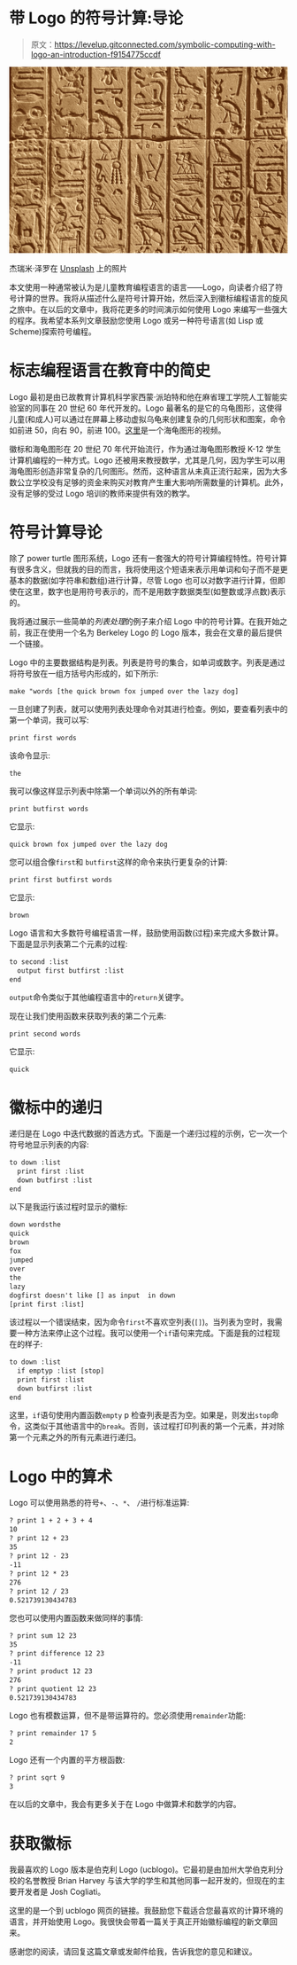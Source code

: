 # 带 Logo 的符号计算:导论

> 原文：<https://levelup.gitconnected.com/symbolic-computing-with-logo-an-introduction-f9154775ccdf>

![](img/9d1792cf923723dac7f0f62bbfaf8f52.png)

杰瑞米·泽罗在 [Unsplash](https://unsplash.com?utm_source=medium&utm_medium=referral) 上的照片

本文使用一种通常被认为是儿童教育编程语言的语言——Logo，向读者介绍了符号计算的世界。我将从描述什么是符号计算开始，然后深入到徽标编程语言的旋风之旅中。在以后的文章中，我将花更多的时间演示如何使用 Logo 来编写一些强大的程序。我希望本系列文章鼓励您使用 Logo 或另一种符号语言(如 Lisp 或 Scheme)探索符号编程。

# 标志编程语言在教育中的简史

Logo 最初是由已故教育计算机科学家西蒙·派珀特和他在麻省理工学院人工智能实验室的同事在 20 世纪 60 年代开发的。Logo 最著名的是它的乌龟图形，这使得儿童(和成人)可以通过在屏幕上移动虚拟乌龟来创建复杂的几何形状和图案，命令如前进 50，向右 90，前进 100。[这里](https://www.youtube.com/watch?v=g6kmVHfMQvY)是一个海龟图形的视频。

徽标和海龟图形在 20 世纪 70 年代开始流行，作为通过海龟图形教授 K-12 学生计算机编程的一种方式。Logo 还被用来教授数学，尤其是几何，因为学生可以用海龟图形创造非常复杂的几何图形。然而，这种语言从未真正流行起来，因为大多数公立学校没有足够的资金来购买对教育产生重大影响所需数量的计算机。此外，没有足够的受过 Logo 培训的教师来提供有效的教学。

# 符号计算导论

除了 power turtle 图形系统，Logo 还有一套强大的符号计算编程特性。符号计算有很多含义，但就我的目的而言，我将使用这个短语来表示用单词和句子而不是更基本的数据(如字符串和数组)进行计算，尽管 Logo 也可以对数字进行计算，但即使在这里，数字也是用符号表示的，而不是用数字数据类型(如整数或浮点数)表示的。

我将通过展示一些简单的*列表处理*的例子来介绍 Logo 中的符号计算。在我开始之前，我正在使用一个名为 Berkeley Logo 的 Logo 版本，我会在文章的最后提供一个链接。

Logo 中的主要数据结构是列表。列表是符号的集合，如单词或数字。列表是通过将符号放在一组方括号内形成的，如下所示:

```
make "words [the quick brown fox jumped over the lazy dog]
```

一旦创建了列表，就可以使用列表处理命令对其进行检查。例如，要查看列表中的第一个单词，我可以写:

```
print first words
```

该命令显示:

```
the
```

我可以像这样显示列表中除第一个单词以外的所有单词:

```
print butfirst words
```

它显示:

```
quick brown fox jumped over the lazy dog
```

您可以组合像`first`和 `butfirst`这样的命令来执行更复杂的计算:

```
print first butfirst words
```

它显示:

```
brown
```

Logo 语言和大多数符号编程语言一样，鼓励使用函数(过程)来完成大多数计算。下面是显示列表第二个元素的过程:

```
to second :list
  output first butfirst :list
end
```

`output`命令类似于其他编程语言中的`return`关键字。

现在让我们使用函数来获取列表的第二个元素:

```
print second words
```

它显示:

```
quick
```

# 徽标中的递归

递归是在 Logo 中迭代数据的首选方式。下面是一个递归过程的示例，它一次一个符号地显示列表的内容:

```
to down :list
  print first :list
  down butfirst :list
end
```

以下是我运行该过程时显示的徽标:

```
down wordsthe
quick
brown
fox
jumped
over
the
lazy
dogfirst doesn't like [] as input  in down
[print first :list]
```

该过程以一个错误结束，因为命令`first`不喜欢空列表(`[]`)。当列表为空时，我需要一种方法来停止这个过程。我可以使用一个`if`语句来完成。下面是我的过程现在的样子:

```
to down :list
  if emptyp :list [stop]
  print first :list
  down butfirst :list
end
```

这里，`if`语句使用内置函数`empty` p 检查列表是否为空。如果是，则发出`stop`命令，这类似于其他语言中的`break`。否则，该过程打印列表的第一个元素，并对除第一个元素之外的所有元素进行递归。

# Logo 中的算术

Logo 可以使用熟悉的符号`+`、`-`、`*`、 `/`进行标准运算:

```
? print 1 + 2 + 3 + 4
10
? print 12 + 23
35
? print 12 - 23
-11
? print 12 * 23
276
? print 12 / 23
0.521739130434783
```

您也可以使用内置函数来做同样的事情:

```
? print sum 12 23
35
? print difference 12 23
-11
? print product 12 23
276
? print quotient 12 23
0.521739130434783
```

Logo 也有模数运算，但不是带运算符的。您必须使用`remainder`功能:

```
? print remainder 17 5
2
```

Logo 还有一个内置的平方根函数:

```
? print sqrt 9
3
```

在以后的文章中，我会有更多关于在 Logo 中做算术和数学的内容。

# 获取徽标

我最喜欢的 Logo 版本是伯克利 Logo (ucblogo)。它最初是由加州大学伯克利分校的名誉教授 Brian Harvey 与该大学的学生和其他同事一起开发的，但现在的主要开发者是 Josh Cogliati。

这里的是一个到 ucblogo 网页的链接。我鼓励您下载适合您最喜欢的计算环境的语言，并开始使用 Logo。我很快会带着一篇关于真正开始徽标编程的新文章回来。

感谢您的阅读，请回复这篇文章或发邮件给我，告诉我您的意见和建议。